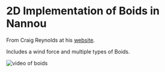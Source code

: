 # 2D Implementation of Boids in Nannou

From Craig Reynolds at his [website](http://www.red3d.com/cwr/boids/).

Includes a wind force and multiple types of Boids.

![video of boids](boids.gif)